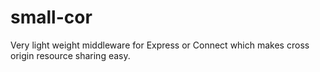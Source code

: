 small-cor
========

Very light weight middleware for Express or Connect which makes cross origin resource sharing easy.
